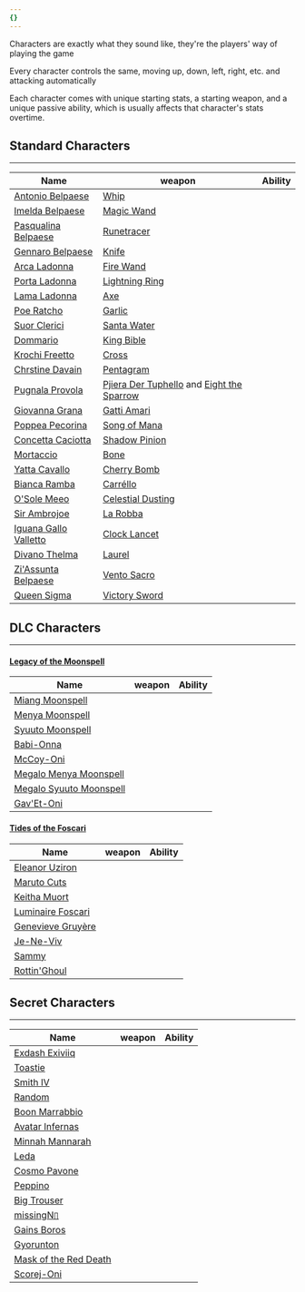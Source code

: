 ```yaml
---
{}
---
```

   
Characters are exactly what they sound like, they're the players' way of playing the game   
   
Every character controls the same, moving up, down, left, right, etc. and attacking automatically   
   
Each character comes with unique starting stats, a starting weapon, and a unique passive ability, which is usually affects that character's stats overtime.   
   
## Standard Characters   
   
---   
| Name | weapon | Ability |   
| --- | --- | --- |   
| [Antonio Belpaese](../Characters/Antonio%20Belpaese.md) | [Whip](../Weapons/Whip.md) |  |   
| [Imelda Belpaese](../Characters/Imelda%20Belpaese.md) | [Magic Wand](/not_created.md) |  |   
| [Pasqualina Belpaese](/not_created.md) | [Runetracer](/not_created.md) |  |   
| [Gennaro Belpaese](/not_created.md) | [Knife](/not_created.md) |  |   
| [Arca Ladonna](/not_created.md) | [Fire Wand](/not_created.md) |  |   
| [Porta Ladonna](/not_created.md) | [Lightning Ring](/not_created.md) |  |   
| [Lama Ladonna](/not_created.md) | [Axe](/not_created.md) |  |   
| [Poe Ratcho](/not_created.md) | [Garlic](/not_created.md) |  |   
| [Suor Clerici](/not_created.md) | [Santa Water](../Weapons/Santa%20Water.md) |  |   
| [Dommario](/not_created.md) | [King Bible](../Weapons/King%20Bible.md) |  |   
| [Krochi Freetto](/not_created.md) | [Cross](/not_created.md) |  |   
| [Chrstine Davain](/not_created.md) | [Pentagram](/not_created.md) |  |   
| [Pugnala Provola](/not_created.md) | [Pjiera Der Tuphello](/not_created.md) and [Eight the Sparrow](/not_created.md) |  |   
| [Giovanna Grana](/not_created.md) | [Gatti Amari](/not_created.md) |  |   
| [Poppea Pecorina](/not_created.md) | [Song of Mana](/not_created.md) |  |   
| [Concetta Caciotta](/not_created.md) | [Shadow Pinion](/not_created.md) |  |   
| [Mortaccio](/not_created.md) | [Bone](/not_created.md) |  |   
| [Yatta Cavallo](/not_created.md) | [Cherry Bomb](/not_created.md) |  |   
| [Bianca Ramba](/not_created.md) | [Carréllo](/not_created.md) |  |   
| [O'Sole Meeo](/not_created.md) | [Celestial Dusting](/not_created.md) |  |   
| [Sir Ambrojoe](/not_created.md) | [La Robba](/not_created.md) |  |   
| [Iguana Gallo Valletto](/not_created.md) | [Clock Lancet](/not_created.md) |  |   
| [Divano Thelma](/not_created.md) | [Laurel](/not_created.md) |  |   
| [Zi'Assunta Belpaese](/not_created.md) | [Vento Sacro](/not_created.md) |  |   
| [Queen Sigma](/not_created.md) | [Victory Sword](/not_created.md) |  |   
   
## DLC Characters   
   
---   
#### [Legacy of the Moonspell](../Legacy%20of%20the%20Moonspell.md)   
|Name|weapon|Ability|   
|-|-|-|   
|[Miang Moonspell](/not_created.md)|   
|[Menya Moonspell](/not_created.md)|   
|[Syuuto Moonspell](/not_created.md)|   
|[Babi-Onna](/not_created.md)|   
|[McCoy-Oni](/not_created.md)|   
|[Megalo Menya Moonspell](/not_created.md)|   
|[Megalo Syuuto Moonspell](/not_created.md)|   
|[Gav'Et-Oni](/not_created.md)|   
   
#### [Tides of the Foscari](/not_created.md)   
|Name|weapon|Ability|   
|-|-|-|   
|[Eleanor Uziron](/not_created.md)|   
|[Maruto Cuts](/not_created.md)|   
|[Keitha Muort](/not_created.md)|   
|[Luminaire Foscari](/not_created.md)|   
|[Genevieve Gruyère](/not_created.md)|   
|[Je-Ne-Viv](/not_created.md)|   
|[Sammy](/not_created.md)|   
|[Rottin'Ghoul](/not_created.md)|   
   
## Secret Characters   
   
---   
|Name|weapon|Ability|   
|-|-|-|   
|[Exdash Exiviiq](/not_created.md)|   
|[Toastie](/not_created.md)|   
|[Smith IV](/not_created.md)|   
|[Random](/not_created.md)|   
|[Boon Marrabbio](/not_created.md)|   
|[Avatar Infernas](/not_created.md)|   
|[Minnah Mannarah](/not_created.md)|   
|[Leda](/not_created.md)|   
|[Cosmo Pavone](/not_created.md)|   
|[Peppino](/not_created.md)|   
|[Big Trouser](/not_created.md)|   
|[missingN▯](/not_created.md)|   
|[Gains Boros](/not_created.md)|   
|[Gyorunton](/not_created.md)|   
|[Mask of the Red Death](/not_created.md)|   
|[Scorej-Oni](/not_created.md)|